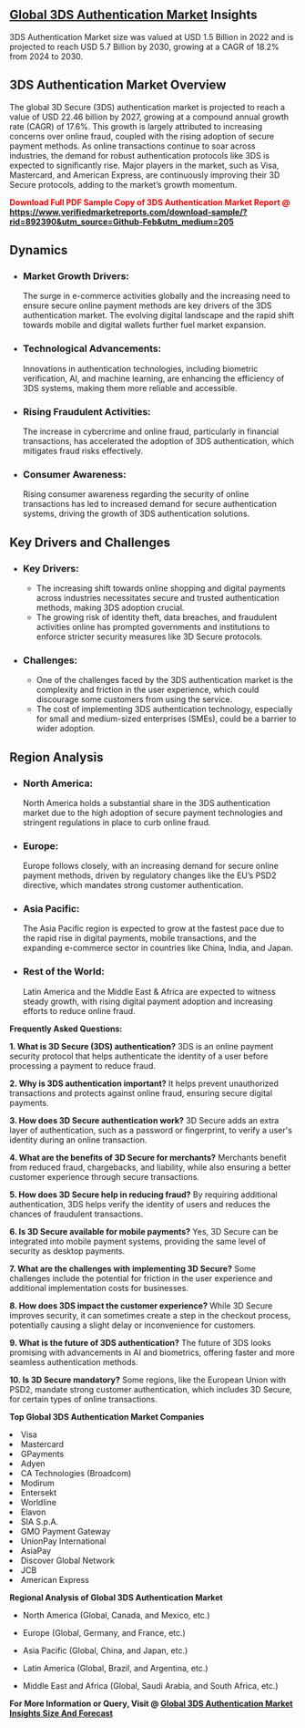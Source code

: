 <h2><a href="https://www.verifiedmarketreports.com/download-sample/?rid=892390&amp;utm_source=Github&amp;utm_medium=205" target="_blank">Global 3DS Authentication Market</a> Insights</h2><p>3DS Authentication Market size was valued at USD 1.5 Billion in 2022 and is projected to reach USD 5.7 Billion by 2030, growing at a CAGR of 18.2% from 2024 to 2030.</p><p> <h2>3DS Authentication Market Overview</h2> <p>The global 3D Secure (3DS) authentication market is projected to reach a value of USD 22.46 billion by 2027, growing at a compound annual growth rate (CAGR) of 17.6%. This growth is largely attributed to increasing concerns over online fraud, coupled with the rising adoption of secure payment methods. As online transactions continue to soar across industries, the demand for robust authentication protocols like 3DS is expected to significantly rise. Major players in the market, such as Visa, Mastercard, and American Express, are continuously improving their 3D Secure protocols, adding to the market’s growth momentum.</p> <p><strong><p><span class=""><span style="color: #ff0000;"><strong>Download Full PDF Sample Copy of 3DS Authentication Market Report</strong> @ </span><a href="https://www.verifiedmarketreports.com/download-sample/?rid=892390&amp;utm_source=Github-Feb&amp;utm_medium=205" target="_blank">https://www.verifiedmarketreports.com/download-sample/?rid=892390&amp;utm_source=Github-Feb&amp;utm_medium=205</a></span></p></strong></p> <h2>Dynamics</h2> <ul> <li><h3>Market Growth Drivers:</h3> The surge in e-commerce activities globally and the increasing need to ensure secure online payment methods are key drivers of the 3DS authentication market. The evolving digital landscape and the rapid shift towards mobile and digital wallets further fuel market expansion.</li> <li><h3>Technological Advancements:</h3> Innovations in authentication technologies, including biometric verification, AI, and machine learning, are enhancing the efficiency of 3DS systems, making them more reliable and accessible.</li> <li><h3>Rising Fraudulent Activities:</h3> The increase in cybercrime and online fraud, particularly in financial transactions, has accelerated the adoption of 3DS authentication, which mitigates fraud risks effectively.</li> <li><h3>Consumer Awareness:</h3> Rising consumer awareness regarding the security of online transactions has led to increased demand for secure authentication systems, driving the growth of 3DS authentication solutions.</li> </ul> <h2>Key Drivers and Challenges</h2> <ul> <li><h3>Key Drivers:</h3> <ul> <li>The increasing shift towards online shopping and digital payments across industries necessitates secure and trusted authentication methods, making 3DS adoption crucial.</li> <li>The growing risk of identity theft, data breaches, and fraudulent activities online has prompted governments and institutions to enforce stricter security measures like 3D Secure protocols.</li> </ul> </li> <li><h3>Challenges:</h3> <ul> <li>One of the challenges faced by the 3DS authentication market is the complexity and friction in the user experience, which could discourage some customers from using the service.</li> <li>The cost of implementing 3DS authentication technology, especially for small and medium-sized enterprises (SMEs), could be a barrier to wider adoption.</li> </ul> </li> </ul> <h2>Region Analysis</h2> <ul> <li><h3>North America:</h3> North America holds a substantial share in the 3DS authentication market due to the high adoption of secure payment technologies and stringent regulations in place to curb online fraud.</li> <li><h3>Europe:</h3> Europe follows closely, with an increasing demand for secure online payment methods, driven by regulatory changes like the EU’s PSD2 directive, which mandates strong customer authentication.</li> <li><h3>Asia Pacific:</h3> The Asia Pacific region is expected to grow at the fastest pace due to the rapid rise in digital payments, mobile transactions, and the expanding e-commerce sector in countries like China, India, and Japan.</li> <li><h3>Rest of the World:</h3> Latin America and the Middle East & Africa are expected to witness steady growth, with rising digital payment adoption and increasing efforts to reduce online fraud.</li> </ul> <p><strong>Frequently Asked Questions:</strong></p> <p><strong>1. What is 3D Secure (3DS) authentication?</strong> 3DS is an online payment security protocol that helps authenticate the identity of a user before processing a payment to reduce fraud.</p> <p><strong>2. Why is 3DS authentication important?</strong> It helps prevent unauthorized transactions and protects against online fraud, ensuring secure digital payments.</p> <p><strong>3. How does 3D Secure authentication work?</strong> 3D Secure adds an extra layer of authentication, such as a password or fingerprint, to verify a user's identity during an online transaction.</p> <p><strong>4. What are the benefits of 3D Secure for merchants?</strong> Merchants benefit from reduced fraud, chargebacks, and liability, while also ensuring a better customer experience through secure transactions.</p> <p><strong>5. How does 3D Secure help in reducing fraud?</strong> By requiring additional authentication, 3DS helps verify the identity of users and reduces the chances of fraudulent transactions.</p> <p><strong>6. Is 3D Secure available for mobile payments?</strong> Yes, 3D Secure can be integrated into mobile payment systems, providing the same level of security as desktop payments.</p> <p><strong>7. What are the challenges with implementing 3D Secure?</strong> Some challenges include the potential for friction in the user experience and additional implementation costs for businesses.</p> <p><strong>8. How does 3DS impact the customer experience?</strong> While 3D Secure improves security, it can sometimes create a step in the checkout process, potentially causing a slight delay or inconvenience for customers.</p> <p><strong>9. What is the future of 3DS authentication?</strong> The future of 3DS looks promising with advancements in AI and biometrics, offering faster and more seamless authentication methods.</p> <p><strong>10. Is 3D Secure mandatory?</strong> Some regions, like the European Union with PSD2, mandate strong customer authentication, which includes 3D Secure, for certain types of online transactions.</p> </p><p><strong>Top Global 3DS Authentication Market Companies</strong></p><div data-test-id=""><p><li>Visa</li><li> Mastercard</li><li> GPayments</li><li> Adyen</li><li> CA Technologies (Broadcom)</li><li> Modirum</li><li> Entersekt</li><li> Worldline</li><li> Elavon</li><li> SIA S.p.A.</li><li> GMO Payment Gateway</li><li> UnionPay International</li><li> AsiaPay</li><li> Discover Global Network</li><li> JCB</li><li> American Express</li></p><div><strong>Regional Analysis of&nbsp;Global 3DS Authentication Market</strong></div><ul><li dir="ltr"><p dir="ltr">North America&nbsp;(Global, Canada, and Mexico, etc.)</p></li><li dir="ltr"><p dir="ltr">Europe (Global, Germany, and France, etc.)</p></li><li dir="ltr"><p dir="ltr">Asia Pacific&nbsp;(Global, China, and Japan, etc.)</p></li><li dir="ltr"><p dir="ltr">Latin America&nbsp;(Global, Brazil, and Argentina, etc.)</p></li><li dir="ltr">Middle East and Africa&nbsp;(Global, Saudi Arabia, and South Africa, etc.)</li></ul><p><strong>For More Information or Query, Visit @&nbsp;</strong><strong><a href="https://www.verifiedmarketreports.com/product/3ds-authentication-market/?utm_source=Github&amp;utm_medium=205" target="_blank">Global 3DS Authentication Market Insights Size And Forecast</a></strong></p></div>
